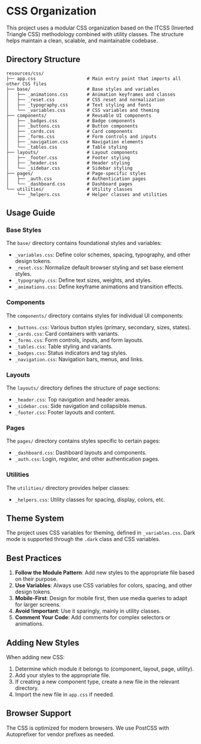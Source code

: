 # CSS Organization

This project uses a modular CSS organization based on the ITCSS (Inverted Triangle CSS) methodology combined with utility classes. The structure helps maintain a clean, scalable, and maintainable codebase.

## Directory Structure

```
resources/css/
├── app.css                   # Main entry point that imports all other CSS files
├── base/                     # Base styles and variables
│   ├── _animations.css       # Animation keyframes and classes
│   ├── _reset.css            # CSS reset and normalization
│   ├── _typography.css       # Text styling and fonts
│   └── _variables.css        # CSS variables and theming
├── components/               # Reusable UI components
│   ├── _badges.css           # Badge components
│   ├── _buttons.css          # Button components
│   ├── _cards.css            # Card components
│   ├── _forms.css            # Form controls and inputs
│   ├── _navigation.css       # Navigation elements
│   └── _tables.css           # Table styling
├── layouts/                  # Layout components
│   ├── _footer.css           # Footer styling
│   ├── _header.css           # Header styling
│   └── _sidebar.css          # Sidebar styling
├── pages/                    # Page-specific styles
│   ├── _auth.css             # Authentication pages
│   └── _dashboard.css        # Dashboard pages
└── utilities/                # Utility classes
    └── _helpers.css          # Helper classes and utilities
```

## Usage Guide

### Base Styles

The `base/` directory contains foundational styles and variables:

- `_variables.css`: Define color schemes, spacing, typography, and other design tokens.
- `_reset.css`: Normalize default browser styling and set base element styles.
- `_typography.css`: Define text sizes, weights, and styles.
- `_animations.css`: Define keyframe animations and transition effects.

### Components

The `components/` directory contains styles for individual UI components:

- `_buttons.css`: Various button styles (primary, secondary, sizes, states).
- `_cards.css`: Card containers with variants.
- `_forms.css`: Form controls, inputs, and form layouts.
- `_tables.css`: Table styling and variants.
- `_badges.css`: Status indicators and tag styles.
- `_navigation.css`: Navigation bars, menus, and links.

### Layouts

The `layouts/` directory defines the structure of page sections:

- `_header.css`: Top navigation and header areas.
- `_sidebar.css`: Side navigation and collapsible menus.
- `_footer.css`: Footer layouts and content.

### Pages

The `pages/` directory contains styles specific to certain pages:

- `_dashboard.css`: Dashboard layouts and components.
- `_auth.css`: Login, register, and other authentication pages.

### Utilities

The `utilities/` directory provides helper classes:

- `_helpers.css`: Utility classes for spacing, display, colors, etc.

## Theme System

The project uses CSS variables for theming, defined in `_variables.css`. Dark mode is supported through the `.dark` class and CSS variables.

## Best Practices

1. **Follow the Module Pattern**: Add new styles to the appropriate file based on their purpose.
2. **Use Variables**: Always use CSS variables for colors, spacing, and other design tokens.
3. **Mobile-First**: Design for mobile first, then use media queries to adapt for larger screens.
4. **Avoid !important**: Use it sparingly, mainly in utility classes.
5. **Comment Your Code**: Add comments for complex selectors or animations.

## Adding New Styles

When adding new CSS:

1. Determine which module it belongs to (component, layout, page, utility).
2. Add your styles to the appropriate file.
3. If creating a new component type, create a new file in the relevant directory.
4. Import the new file in `app.css` if needed.

## Browser Support

The CSS is optimized for modern browsers. We use PostCSS with Autoprefixer for vendor prefixes as needed. 